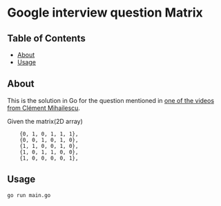 # Google interview question Matrix

## Table of Contents

- [About](#about)
- [Usage](#usage)

## About <a name = "about"></a>

This is the solution in Go for the question mentioned in [one of the videos from Clément Mihailescu](https://www.youtube.com/watch?v=4tYoVx0QoN0).

Given the matrix(2D array) 
```	{1, 0, 0, 0, 0, 0}, 
	{0, 1, 0, 1, 1, 1}, 
	{0, 0, 1, 0, 1, 0}, 
	{1, 1, 0, 0, 1, 0}, 
	{1, 0, 1, 1, 0, 0}, 
	{1, 0, 0, 0, 0, 1}, 
```

## Usage <a name = "usage"></a>

```go run main.go```

